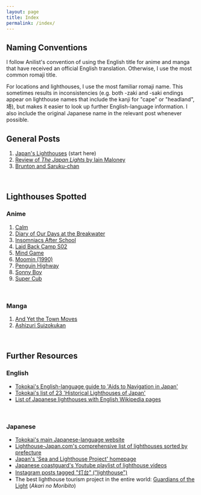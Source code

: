 ```yaml
---
layout: page
title: Index
permalink: /index/
---
```


## Naming Conventions
I follow Anilist's convention of using the English title for anime and manga that have received an official English translation. Otherwise, I use the most common romaji title.

For locations and lighthouses, I use the most familiar romaji name. This sometimes results in inconsistencies (e.g. both -zaki and -saki endings appear on lighthouse names that include the kanji for "cape" or "headland", 埼), but makes it easier to look up further English-language information. I also include the original Japanese name in the relevant post whenever possible.
<br />

## General Posts
1. [Japan's Lighthouses](/Japans-Lighthouses) (start here)
2. [Review of <i>The Japan Lights</i> by Iain Maloney]()
3. [Brunton and Saruku-chan]()
<br />

## Lighthouses Spotted
### Anime
1. [Calm]()
2. [Diary of Our Days at the Breakwater]()
3. [Insomniacs After School]()
4. [Laid Back Camp S02]()
5. [Mind Game]()
6. [Moomin (1990)]()
7. [Penguin Highway](/penguin-highway)
8. [Sonny Boy](/sonny-boy/)
9. [Super Cub]()
<br />

### Manga
1. [And Yet the Town Moves](/soremachi/)
2. [Ashizuri Suizokukan](/ashizuri-suizokukan/)
<br />


## Further Resources
### English
- [Tokokai's English-language guide to 'Aids to Navigation in Japan'](https://www.tokokai.org/en/aids-to-navigation/)
- [Tokokai's list of 23 'Historical Lighthouses of Japan'](https://www.tokokai.org/en/historical-lighthouses-japan/)
- [List of Japanese lighthouses with English Wikipedia pages](https://en.wikipedia.org/wiki/Category:Lighthouses_in_Japan)
<br />

### Japanese
- [Tokokai's main Japanese-language website](https://www.tokokai.org/)
- [Lighthouse-Japan.com's comprehensive list of lighthouses sorted by prefecture](https://lighthouse-japan.com/)
- [Japan's 'Sea and Lighthouse Project' homepage](https://toudai.uminohi.jp/)
- [Japanese coastguard's Youtube playlist of lighthouse videos](https://www.youtube.com/playlist?list=PLUNf8evUOpBUZ3SFBlZtMkACnuFE5KmqV)
- [Instagram posts tagged "灯台" ("lighthouse")](https://www.instagram.com/explore/tags/%E7%81%AF%E5%8F%B0/)
- The best lighthouse tourism project in the entire world: [Guardians of the Light](https://akarinomoribito.com/) (<i>Akari no Moribito</i>)
